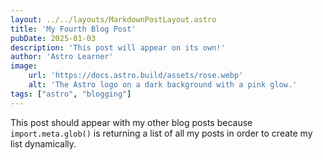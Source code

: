 ```yaml
---
layout: ../../layouts/MarkdownPostLayout.astro
title: 'My Fourth Blog Post'
pubDate: 2025-01-03
description: 'This post will appear on its own!'
author: 'Astro Learner'
image:
    url: 'https://docs.astro.build/assets/rose.webp'
    alt: 'The Astro logo on a dark background with a pink glow.'
tags: ["astro", "blogging"]
---
```

This post should appear with my other blog posts because `import.meta.glob()` is returning a list of all my posts in order to create my list dynamically.
